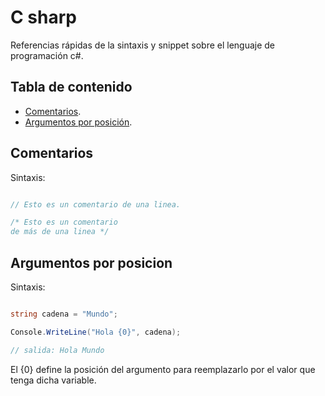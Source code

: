 # C sharp

Referencias rápidas de la sintaxis y snippet sobre el lenguaje de programación c#.

## Tabla de contenido

- [Comentarios](#comentarios).
- [Argumentos por posición](#argumentos-por-posicion).

## Comentarios

Sintaxis:

```c#

// Esto es un comentario de una linea.

/* Esto es un comentario
de más de una linea */

```

## Argumentos por posicion

Sintaxis:

```c#

string cadena = "Mundo";

Console.WriteLine("Hola {0}", cadena);

// salida: Hola Mundo

```
El {0} define la posición del argumento para reemplazarlo por el valor que tenga dicha variable.